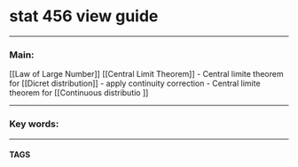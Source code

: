 # stat 456 view guide


---
### Main:
[[Law of Large Number]]
[[Central Limit Theorem]]
	- Central limite theorem for [[Dicret distribution]]
		- apply continuity correction
	- Central limite theorem for [[Continuous distributio ]]




---

### Key words:

---
#### TAGS
